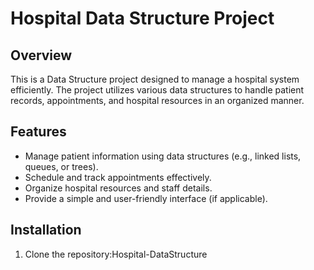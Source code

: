 # Hospital Data Structure Project

## Overview
This is a Data Structure project designed to manage a hospital system efficiently. The project utilizes various data structures to handle patient records, appointments, and hospital resources in an organized manner.

## Features
- Manage patient information using data structures (e.g., linked lists, queues, or trees).
- Schedule and track appointments effectively.
- Organize hospital resources and staff details.
- Provide a simple and user-friendly interface (if applicable).

## Installation
1. Clone the repository:Hospital-DataStructure
